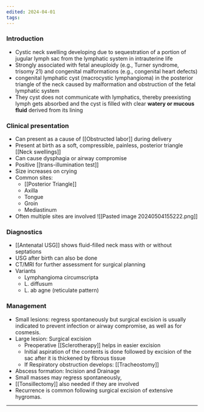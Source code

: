 ```yaml
---
edited: 2024-04-01
tags:
---
```

### Introduction
- Cystic neck swelling developing due to sequestration of a portion of jugular lymph sac from the lymphatic system in intrauterine life
- Strongly associated with fetal aneuploidy (e.g., Turner syndrome, trisomy 21) and congenital malformations (e.g., congenital heart defects)
- congenital lymphatic cyst (macrocystic lymphangioma) in the posterior triangle of the neck caused by malformation and obstruction of the fetal lymphatic system
- They cyst does not communicate with lymphatics, thereby preexisting lymph gets absorbed and the cyst is filled with clear **watery or mucous fluid** derived from its lining 
### Clinical presentation
- Can present as a cause of [[Obstructed labor]] during delivery 
- Present at birth as a soft, compressible, painless, posterior triangle [[Neck swellings]]  
- Can cause dysphagia or airway compromise
- Positive [[trans-illumination test]]
- Size increases on crying
- Common sites:
	- [[Posterior Triangle]]
	- Axilla
	- Tongue
	- Groin
	- Mediastinum
- Often multiple sites are involved
![[Pasted image 20240504155222.png]]
### Diagnostics
- [[Antenatal USG]] shows fluid-filled neck mass with or without septations
- USG after birth can also be done 
- CT/MRI for further assessment for surgical planning
- Variants
	- Lymphangioma circumscripta
	- L. diffusum
	- L. ab agne (reticulate pattern) 
### Management
- Small lesions: regress spontaneously but surgical excision is usually indicated to prevent infection or airway compromise, as well as for cosmesis.
- Large lesion: Surgical excision
	- Preoperative [[Sclerotherapy]] helps in easier excision 
	- Initial aspiration of the contents is done followed by excision of the sac after it is thickened by fibrous tissue
	- If Respiratory obstruction develops: [[Tracheostomy]]
- Abscess formation: Incision and Drainage
- Small masses may regress spontaneously, 
- [[Tonsillectomy]] also needed if they are involved
- Recurrence is common following surgical excision of extensive hygromas.

---

